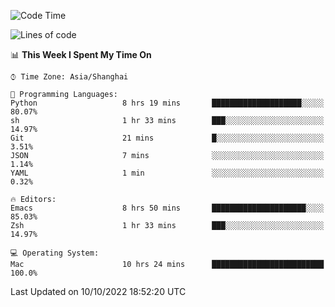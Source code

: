 <!--START_SECTION:waka-->
![Code Time](http://img.shields.io/badge/Code%20Time-903%20hrs%205%20mins-blue)

![Lines of code](https://img.shields.io/badge/From%20Hello%20World%20I%27ve%20Written-22%20Thousand%20lines%20of%20code-blue)

📊 **This Week I Spent My Time On** 

```text
⌚︎ Time Zone: Asia/Shanghai

💬 Programming Languages: 
Python                   8 hrs 19 mins       ████████████████████░░░░░   80.07% 
sh                       1 hr 33 mins        ███░░░░░░░░░░░░░░░░░░░░░░   14.97% 
Git                      21 mins             █░░░░░░░░░░░░░░░░░░░░░░░░   3.51% 
JSON                     7 mins              ░░░░░░░░░░░░░░░░░░░░░░░░░   1.14% 
YAML                     1 min               ░░░░░░░░░░░░░░░░░░░░░░░░░   0.32%

🔥 Editors: 
Emacs                    8 hrs 50 mins       █████████████████████░░░░   85.03% 
Zsh                      1 hr 33 mins        ███░░░░░░░░░░░░░░░░░░░░░░   14.97%

💻 Operating System: 
Mac                      10 hrs 24 mins      █████████████████████████   100.0%

```


 Last Updated on 10/10/2022 18:52:20 UTC
<!--END_SECTION:waka-->
